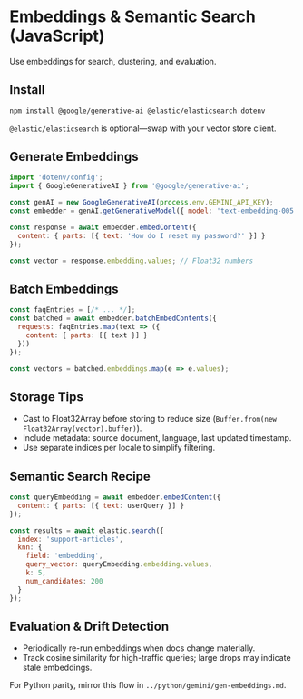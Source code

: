# Embeddings & Semantic Search (JavaScript)

Use embeddings for search, clustering, and evaluation.

## Install

```bash
npm install @google/generative-ai @elastic/elasticsearch dotenv
```

`@elastic/elasticsearch` is optional—swap with your vector store client.

## Generate Embeddings

```js
import 'dotenv/config';
import { GoogleGenerativeAI } from '@google/generative-ai';

const genAI = new GoogleGenerativeAI(process.env.GEMINI_API_KEY);
const embedder = genAI.getGenerativeModel({ model: 'text-embedding-005' });

const response = await embedder.embedContent({
  content: { parts: [{ text: 'How do I reset my password?' }] }
});

const vector = response.embedding.values; // Float32 numbers
```

## Batch Embeddings

```js
const faqEntries = [/* ... */];
const batched = await embedder.batchEmbedContents({
  requests: faqEntries.map(text => ({
    content: { parts: [{ text }] }
  }))
});

const vectors = batched.embeddings.map(e => e.values);
```

## Storage Tips
- Cast to Float32Array before storing to reduce size (`Buffer.from(new Float32Array(vector).buffer)`).
- Include metadata: source document, language, last updated timestamp.
- Use separate indices per locale to simplify filtering.

## Semantic Search Recipe

```js
const queryEmbedding = await embedder.embedContent({
  content: { parts: [{ text: userQuery }] }
});

const results = await elastic.search({
  index: 'support-articles',
  knn: {
    field: 'embedding',
    query_vector: queryEmbedding.embedding.values,
    k: 5,
    num_candidates: 200
  }
});
```

## Evaluation & Drift Detection
- Periodically re-run embeddings when docs change materially.
- Track cosine similarity for high-traffic queries; large drops may indicate stale embeddings.

For Python parity, mirror this flow in `../python/gemini/gen-embeddings.md`.